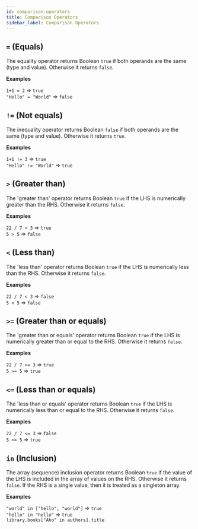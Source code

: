 ```yaml
---
id: comparison-operators
title: Comparison Operators
sidebar_label: Comparison Operators
---
```


## `=` (Equals)

The equality operator returns Boolean `true` if both operands are the same (type and value).  Otherwise it returns `false`.

__Examples__

`1+1 = 2` => `true`   
`"Hello" = "World"` => `false`

## `!=` (Not equals)

The inequality operator returns Boolean `false` if both operands are the same (type and value).  Otherwise it returns `true`.

__Examples__

`1+1 != 3` => `true`   
`"Hello" != "World"` => `true`

## `>` (Greater than)

The 'greater than' operator returns Boolean `true` if the LHS is numerically greater than the RHS.  Otherwise it returns `false`.

__Examples__

`22 / 7 > 3` => `true`   
`5 > 5` => `false`

## `<` (Less than)

The 'less than' operator returns Boolean `true` if the LHS is numerically less than the RHS.  Otherwise it returns `false`.

__Examples__

`22 / 7 < 3` => `false`   
`5 < 5` => `false`


## `>=` (Greater than or equals)

The 'greater than or equals' operator returns Boolean `true` if the LHS is numerically greater than or equal to the RHS.  Otherwise it returns `false`.

__Examples__

`22 / 7 >= 3` => `true`   
`5 >= 5` => `true`


## `<=` (Less than or equals)

The 'less than or equals' operator returns Boolean `true` if the LHS is numerically less than or equal to the RHS.  Otherwise it returns `false`.

__Examples__

`22 / 7 <= 3` => `false`   
`5 <= 5` => `true`

## `in` (Inclusion)

The array (sequence) inclusion operator returns Boolean `true` if the value of the LHS is included in the array of values on the RHS.  Otherwise it returns `false`.  If the RHS is a single value, then it is treated as a singleton array.

__Examples__

`"world" in ["hello", "world"]` => `true`   
`"hello" in "hello"` => `true`   
`library.books["Aho" in authors].title`

